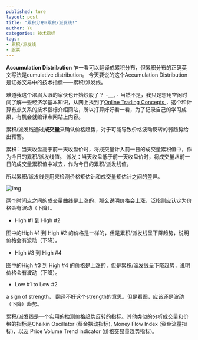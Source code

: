 ```yaml
---
published: ture
layout: post
title: "累积分布?累积/派发线!"
author: Yu
categories: 技术指标
tags:
- 累积/派发线
- 股票
---
```


**Accumulation Distribution** 乍一看可以翻译成累积分布，但累积分布的正确英文写法是cumulative distribution。
今天要说的这个Accumulation Distribution是证券交易中的技术指标——累积/派发线。

难道我这个浓眉大眼的家伙也开始炒股了？ <code>-__,-</code>
当然不是，我只是想用空闲时间了解一些经济学基本知识，从网上找到了[Online Trading Concepts
](http://www.onlinetradingconcepts.com/)，这个和计算有点关系的技术指标介绍网站，所以打算好好看一看，为了记录自己的学习成果，有机会就编译点网站上内容。

累积/派发线通过**成交量**来确认价格趋势，对于可能导致价格波动反转的弱趋势给出预警。

累积：当天收盘高于前一天收盘价时，将成交量计入前一日的成交量累积值中，作为今日的累积/派发线值。
派发：当天收盘低于前一天收盘价时，将成交量从前一日的成交量累积值中减去，作为今日的累积/派发线值。

所以累积/派发线是用来检测价格矩估计和成交量矩估计之间的差异。

![img](http://i.imgur.com/7Mr32v2.gif)

两个时间点之间的成交量曲线是上涨的，那么说明价格会上涨，泛指则应认定为价格会有波动（下降）。

- High #1 到 High #2

图中的High #1 到 High #2 的价格是一样的，但是累积/派发线呈下降趋势，说明价格会有波动（下降）。

- High #3 到 High #4

图中的High #3 到 High #4 的价格是上涨的，但是累积/派发线呈下降趋势，说明价格会有波动（下降）。

- Low #1 to Low #2

a sign of strength， 翻译不好这个strength的意思。但是看图，应该还是波动（下降）趋势。

累积/派发线是一个实用的检测价格趋势反转的指标。其他类似的分析成交量和价格的指标是Chaikin Oscillator (蔡金摆动指标), Money Flow Index (资金流量指标)，以及 Price Volume Trend indicator (价格交易量趋势指标)。
